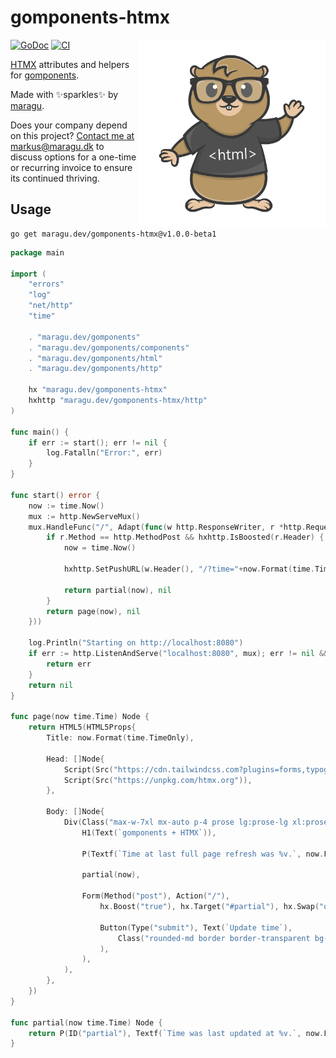# gomponents-htmx

<img src="logo.png" alt="Logo" width="300" align="right">

[![GoDoc](https://pkg.go.dev/badge/maragu.dev/gomponents-htmx)](https://pkg.go.dev/maragu.dev/gomponents-htmx)
[![CI](https://maragu.dev/gomponents-htmx/actions/workflows/ci.yml/badge.svg)](https://maragu.dev/gomponents-htmx/actions/workflows/ci.yml)

[HTMX](https://htmx.org) attributes and helpers for [gomponents](https://www.gomponents.com).

Made with ✨sparkles✨ by [maragu](https://www.maragu.dev/).

Does your company depend on this project? [Contact me at markus@maragu.dk](mailto:markus@maragu.dk?Subject=Supporting%20your%20project) to discuss options for a one-time or recurring invoice to ensure its continued thriving.

## Usage

```shell
go get maragu.dev/gomponents-htmx@v1.0.0-beta1
```

```go
package main

import (
	"errors"
	"log"
	"net/http"
	"time"

	. "maragu.dev/gomponents"
	. "maragu.dev/gomponents/components"
	. "maragu.dev/gomponents/html"
	. "maragu.dev/gomponents/http"

	hx "maragu.dev/gomponents-htmx"
	hxhttp "maragu.dev/gomponents-htmx/http"
)

func main() {
	if err := start(); err != nil {
		log.Fatalln("Error:", err)
	}
}

func start() error {
	now := time.Now()
	mux := http.NewServeMux()
	mux.HandleFunc("/", Adapt(func(w http.ResponseWriter, r *http.Request) (Node, error) {
		if r.Method == http.MethodPost && hxhttp.IsBoosted(r.Header) {
			now = time.Now()

			hxhttp.SetPushURL(w.Header(), "/?time="+now.Format(time.TimeOnly))

			return partial(now), nil
		}
		return page(now), nil
	}))

	log.Println("Starting on http://localhost:8080")
	if err := http.ListenAndServe("localhost:8080", mux); err != nil && !errors.Is(err, http.ErrServerClosed) {
		return err
	}
	return nil
}

func page(now time.Time) Node {
	return HTML5(HTML5Props{
		Title: now.Format(time.TimeOnly),

		Head: []Node{
			Script(Src("https://cdn.tailwindcss.com?plugins=forms,typography")),
			Script(Src("https://unpkg.com/htmx.org")),
		},

		Body: []Node{
			Div(Class("max-w-7xl mx-auto p-4 prose lg:prose-lg xl:prose-xl"),
				H1(Text(`gomponents + HTMX`)),

				P(Textf(`Time at last full page refresh was %v.`, now.Format(time.TimeOnly))),

				partial(now),

				Form(Method("post"), Action("/"),
					hx.Boost("true"), hx.Target("#partial"), hx.Swap("outerHTML"),

					Button(Type("submit"), Text(`Update time`),
						Class("rounded-md border border-transparent bg-orange-600 px-4 py-2 text-sm font-medium text-white shadow-sm hover:bg-orange-700 focus:outline-none focus:ring-2 focus:ring-orange-500 focus:ring-offset-2"),
					),
				),
			),
		},
	})
}

func partial(now time.Time) Node {
	return P(ID("partial"), Textf(`Time was last updated at %v.`, now.Format(time.TimeOnly)))
}
```
